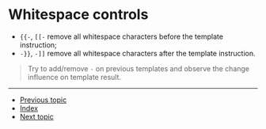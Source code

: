 # Whitespace controls

* `{{-`, `[[-` remove all whitespace characters before the template instruction;
* `-}}`, `-]]` remove all whitespace characters after the template instruction.

> Try to add/remove `-` on previous templates and observe the change influence
> on template result.

---

* [Previous topic](7-alternative-delimiters.md)
* [Index](../)
* [Next topic](9-usecases.md)
